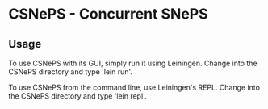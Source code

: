CSNePS - Concurrent SNePS
======

Usage
------

To use CSNePS with its GUI, simply run it using Leiningen. Change into the CSNePS directory and type 'lein run'. 

To use CSNePS from the command line, use Leiningen's REPL. Change into the CSNePS directory and type 'lein repl'. 
